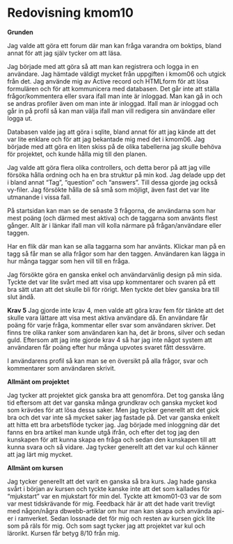 ---
---
Redovisning kmom10
=========================

**Grunden**

Jag valde att göra ett forum där man kan fråga varandra om boktips, bland annat för att jag själv tycker om att läsa.

Jag började med att göra så att man kan registrera och logga in en användare. Jag hämtade väldigt mycket från uppgiften i kmom06 och utgick från det. Jag använde mig av Active record och HTMLform för att lösa formulären och för att kommunicera med databasen. Det går inte att ställa frågor/kommentera eller svara ifall man inte är inloggad. Man kan gå in och se andras profiler även om man inte är inloggad. Ifall man är inloggad och går in på profil så kan man välja ifall man vill redigera sin användare eller logga ut.

Databasen valde jag att göra i sqlite, bland annat för att jag kände att det var lite enklare och för att jag bekantade mig med det i kmom06. Jag började med att göra en liten skiss på de olika tabellerna jag skulle behöva för projektet, och kunde hålla mig till den planen.

Jag valde att göra flera olika controllers, och detta beror på att jag ville försöka hålla ordning och ha en bra struktur på min kod. Jag delade upp det i bland annat “Tag”, “question” och “answers”. Till dessa gjorde jag också vy-filer. Jag försökte hålla de så små som möjligt, även fast det var lite utmanande i vissa fall.

På startsidan kan man se de senaste 3 frågorna, de användarna som har mest poäng (och därmed mest aktiva) och de taggarna som använts flest gånger. Allt är i länkar ifall man vill kolla närmare på frågan/användare eller taggen.

Har en flik där man kan se alla taggarna som har använts. Klickar man på en tagg så får man se alla frågor som har den taggen. Användaren kan lägga in hur många taggar som hen vill till en fråga.

Jag försökte göra en ganska enkel och användarvänlig design på min sida. Tyckte det var lite svårt med att visa upp kommentarer och svaren på ett bra sätt utan att det skulle bli för rörigt. Men tyckte det blev ganska bra till slut ändå.

**Krav 5**
Jag gjorde inte krav 4, men valde att göra krav fem för tänkte att det skulle vara lättare att visa mest aktiva användare då. En användare får poäng för varje fråga, kommentar eller svar som användaren skriver. Det finns tre olika ranker som användaren kan ha, det är brons, silver och sedan guld. Eftersom att jag inte gjorde krav 4 så har jag inte något system att användaren får poäng efter hur många upvotes svaret fått dessvärre.

I användarens profil så kan man se en översikt på alla frågor, svar och kommentarer som användaren skrivit.

**Allmänt om projektet**

Jag tycker att projektet gick ganska bra att genomföra. Det tog ganska lång tid eftersom att det var ganska många grundkrav och ganska mycket kod som krävdes för att lösa dessa saker. Men jag tycker generellt att det gick bra och det var inte så mycket saker jag fastade på. Det var ganska enkelt att hitta ett bra arbetsflöde tycker jag. Jag började med inloggning där det fanns en bra artikel man kunde utgå ifrån, och efter det tog jag den kunskapen för att kunna skapa en fråga och sedan den kunskapen till att kunna svara och så vidare. Jag tycker generellt att det var kul och känner att jag lärt mig mycket.

**Allmänt om kursen**

Jag tycker generellt att det varit en ganska så bra kurs. Jag hade ganska svårt i början av kursen och tyckte kanske inte att det som kallades för “mjukstart” var en mjukstart för min del. Tyckte att kmom01-03 var de som var mest tidskrävande för mig. Feedback här är att det hade varit trevligt med någon/några dbwebb-artiklar om hur man kan skapa och använda api-er i ramverket. Sedan lossnade det för mig och resten av kursen gick lite som på räls för mig. Och som sagt tycker jag att projektet var kul och lärorikt. Kursen får betyg 8/10 från mig.
